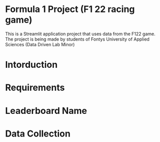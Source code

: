 # Formula 1 Project (F1 22 racing game)
This is a Streamlit application project that uses data from the F122 game. The project is being made by students of Fontys University of Applied Sciences (Data Driven Lab Minor)

# Intorduction

# Requirements

# Leaderboard Name

# Data Collection
